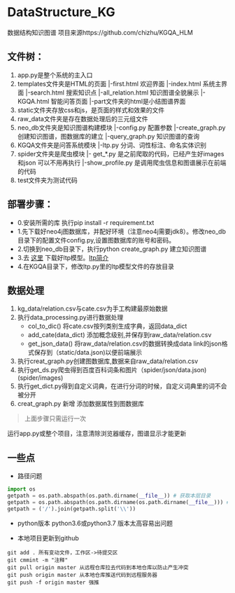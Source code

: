 # DataStructure_KG
数据结构知识图谱
项目来源https://github.com/chizhu/KGQA_HLM

## 文件树：
1)  app.py是整个系统的主入口
2)  templates文件夹是HTML的页面
     |-first.html 欢迎界面
     |-index.html 系统主界面
     |-search.html 搜索知识点
     |-all_relation.html 知识图谱全貌展示
     |-KGQA.html 智能问答页面
     |-part文件夹的html是小结图谱界面
3)  static文件夹存放css和js，是页面的样式和效果的文件
4)  raw_data文件夹是存在数据处理后的三元组文件
5)  neo_db文件夹是知识图谱构建模块
     |-config.py 配置参数
     |-create_graph.py 创建知识图谱，图数据库的建立
     |-query_graph.py 知识图谱的查询
6)  KGQA文件夹是问答系统模块
     |-ltp.py 分词、词性标注、命名实体识别
7)  spider文件夹是爬虫模块
     |- get_*.py 是之前爬取的代码，已经产生好images和json 可以不用再执行
     |-show_profile.py 是调用爬虫信息和图谱展示在前端的代码
8)  test文件夹为测试代码
     
## 部署步骤：
* 0.安装所需的库 执行pip install -r requirement.txt
* 1.先下载好neo4j图数据库，并配好环境（注意neo4j需要jdk8）。修改neo_db目录下的配置文件config.py,设置图数据库的账号和密码。
* 2.切换到neo_db目录下，执行python  create_graph.py 建立知识图谱
* 3.去 [这里](http://pyltp.readthedocs.io/zh_CN/latest/api.html#id2) 下载好ltp模型。[ltp简介](http://ltp.ai/)
* 4.在KGQA目录下，修改ltp.py里的ltp模型文件的存放目录

## 数据处理
1. kg_data/relation.csv与cate.csv为手工构建最原始数据
2. 执行data_processing.py进行数据处理
    - col_to_dic() 将cate.csv按列类别生成字典，返回data_dict
    - add_cate(data_dict) 添加概念级别,并保存到raw_data/relation.csv
    - get_json_data() 将raw_data/relation.csv的数据转换成data link的json格式保存到（static/data.json)以便前端展示
2. 执行creat_graph.py创建图数据库,数据来自raw_data/relation.csv
4. 执行get_ds.py爬虫得到百度百科词条和图片（spider/json/data.json)(spider/images)
5. 执行get_dict.py得到自定义词典，在进行分词的时候，自定义词典里的词不会被分开
6. creat_graph.py 新增 添加数据属性到图数据库
> 上面步骤只需运行一次

运行app.py或整个项目，注意清除浏览器缓存，图谱显示才能更新

## 一些点
- 路径问题
```python
import os
getpath = os.path.abspath(os.path.dirname(__file__)) # 获取本层目录
getpath = os.path.abspath(os.path.dirname(os.path.dirname(__file__))) # 获取上层目录
getpath = ('/').join(getpath.split('\\'))
```
- python版本
python3.6或python3.7 版本太高容易出问题

- 本地项目更新到github
```
git add . 所有变动文件，工作区->待提交区
git cmmint -m "注释"
git pull origin master 从远程仓库拉去代码到本地仓库以防止产生冲突
git push origin master 从本地仓库推送代码到远程服务器
git push -f origin master 强推
```
